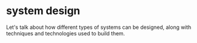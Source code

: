 # system design

Let's talk about how different types of systems can be designed, along with
techniques and technologies used to build them.


